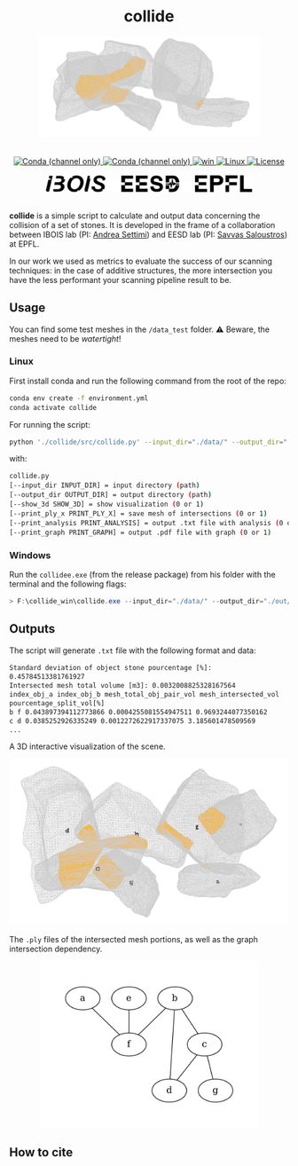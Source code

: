 <h1 align="center">collide</h1>


<p align="center">
    <img src="./img/Screenshot from 2022-11-14 16-43-13.png" width="400">
</p>
<br/>

<div align = "center">
    <!-- <a href="https://zenodo.org/badge/latestdoi/452384523">
        <img src="https://zenodo.org/badge/452384523.svg" alt="DOI">
    </a> -->
    <a href = "https://img.shields.io/conda/vn/conda-forge/python">
        <img src = "https://img.shields.io/conda/vn/conda-forge/python" alt = "Conda (channel only)" />
    </a>
    <a href = "https://img.shields.io/badge/python-3.7%20%7C%203.8-brightgreen">
        <img src = "https://img.shields.io/badge/python-3.7%20%7C%203.8-brightgreen" alt = "Conda (channel only)" />
    </a>
    <a href = "https://img.shields.io/badge/Windows-0078D6?style=for-the-badge&logo=windows&logoColor=white">
        <img src = "https://img.shields.io/badge/Windows-0078D6?style=for-the-badge&logo=windows&logoColor=white" alt = "win" height="20"/>
    </a>
    <a href = "https://img.shields.io/badge/Linux-FCC624?style=for-the-badge&logo=linux&logoColor=black">
        <img src = "https://img.shields.io/badge/Linux-FCC624?style=for-the-badge&logo=linux&logoColor=black" alt = "Linux" height="20" />
    </a>
    <a href = "https://github.com/ibois-epfl/augmented-stacking">
        <img src = "https://img.shields.io/badge/license-MIT-green--gray" alt = "License" />
    </a>
</div>
<br/>

<div align = "center">
    <a>
        <img src = "./img/ibosiTraspBlack.png" height="30"/>
    </a>
    <a>
        <img src = "./img/50x50-00000000.png" height="20"/>
    </a>
    <a>
        <img src = "./img/eesd_logo_black.png" height="30"/>
    </a>
    <a>
        <img src = "./img/50x50-00000000.png" height="20"/>
    </a>
    <a>
        <img src = "./img/logoEPFLblack.png" height="30"/>
    </a>
</div>

<br />

**collide** is a simple script to calculate and output data concerning the collision of a set of stones. It is developed in the frame of a collaboration between IBOIS lab (PI: [Andrea Settimi](andrea.settimi@epfl.ch)) and EESD lab (PI: [Savvas Saloustros](savvas.saloustros@epfl.ch)) at EPFL.

In our work we used as metrics to evaluate the success of our scanning techniques: in the case of additive structures, the more intersection you have the less performant your scanning pipeline result to be.

## Usage
You can find some test meshes in the `/data_test` folder. ⚠️ Beware, the meshes need to be *watertight*!
### Linux
First install conda and run the following command from the root of the repo:
```bash
conda env create -f environment.yml
conda activate collide
```
For running the script:
```bash
python './collide/src/collide.py' --input_dir="./data/" --output_dir="./out/" --show_3d=0
```
with:
```bash
collide.py
[--input_dir INPUT_DIR] = input directory (path)
[--output_dir OUTPUT_DIR] = output directory (path)
[--show_3d SHOW_3D] = show visualization (0 or 1)
[--print_ply_x PRINT_PLY_X] = save mesh of intersections (0 or 1)
[--print_analysis PRINT_ANALYSIS] = output .txt file with analysis (0 or 1)
[--print_graph PRINT_GRAPH] = output .pdf file with graph (0 or 1)
```
### Windows
Run the `collidee.exe` (from the release package) from his folder with the terminal and the following flags:
```powershell
> F:\collide_win\collide.exe --input_dir="./data/" --output_dir="./out/"
```
## Outputs
The script will generate `.txt` file with the following format and data:
```
Standard deviation of object stone pourcentage [%]: 0.45784513381761927
Intersected mesh total volume [m3]: 0.0032008825328167564
index_obj_a index_obj_b mesh_total_obj_pair_vol mesh_intersected_vol pourcentage_split_vol[%]
b f 0.043897394112773866 0.0004255081554947511 0.9693244077350162
c d 0.0385252926335249 0.0012272622917337075 3.185601478509569
...
```
A 3D interactive visualization of the scene.

<div align="center"><img src = "./img/output3d.png" height="300"/></div>

The `.ply` files of the intersected mesh portions, as well as the graph intersection dependency.

<div align="center"><img src = "./img/collision_graph.png" height="300"/></div>

## How to cite
```bibitex

```